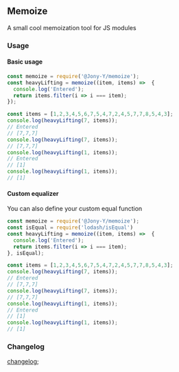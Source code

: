 ## Memoize
A small cool memoization tool for JS modules

### Usage

#### Basic usage
```javascript
const memoize = require('@Jony-Y/memoize');
const heavyLifting = memoize((item, items) =>  {
  console.log('Entered');
  return items.filter(i => i === item);
});

const items = [1,2,3,4,5,6,7,5,4,7,2,4,5,7,7,8,5,4,3];
console.log(heavyLifting(7, items));
// Entered
// [7,7,7]
console.log(heavyLifting(7, items));
// [7,7,7]
console.log(heavyLifting(1, items));
// Entered
// [1]
console.log(heavyLifting(1, items));
// [1]
``` 

#### Custom equalizer
You can also define your custom equal function  

```javascript
const memoize = require('@Jony-Y/memoize');
const isEqual = require('lodash/isEqual')
const heavyLifting = memoize((item, items) =>  {
  console.log('Entered');
  return items.filter(i => i === item);
}, isEqual);

const items = [1,2,3,4,5,6,7,5,4,7,2,4,5,7,7,8,5,4,3];
console.log(heavyLifting(7, items));
// Entered
// [7,7,7]
console.log(heavyLifting(7, items));
// [7,7,7]
console.log(heavyLifting(1, items));
// Entered
// [1]
console.log(heavyLifting(1, items));
// [1]
``` 

### Changelog 
[changelog](https://github.com/Jony-Y/memoize/blob/master/CHANGELOG.md);